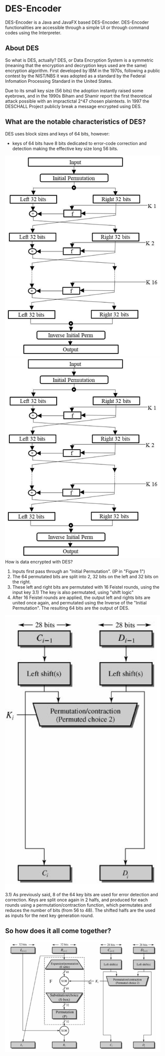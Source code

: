 # DES-Encoder
DES-Encoder is a Java and JavaFX based DES-Encoder. DES-Encoder functionalities are accessible through a simple UI or through command codes using the Interpreter.
## About DES
So what is DES, actually?
DES, or Data Encryption System is a symmetric (meaning that the encryption and decryption keys used are the same) encryption algorithm.
First developed by IBM in the 1970s, following a public contest by the NIST/NBS it was adopted as a standard by the Federal Infomation Processing Standard in the United States.

Due to its small key size (56 bits) the adoption instantly raised some eyebrows, and in the 1990s Biham and Shamir report the first theoretical attack possible with an impractictal 2^47 chosen plaintexts.
In 1997 the DESCHALL Project publicly break a message encrypted using DES. 

## What are the notable characteristics of DES?
DES uses block sizes and keys of 64 bits, however:
- keys of 64 bits have 8 bits dedicated to error-code correction and detection making the effective key size long 56 bits.


![An general overview of of DES | Figure 1](/assets/images/des.png)
![An overview of the plaintex side of DES](/assets/images/des.png)
How is data encrypted with DES?
1) Inputs first pass through an "Initial Permutation". (IP in "Figure 1")
2) The 64 permutated bits are split into 2, 32 bits on the left and 32 bits on the right.
3) These left and right bits are permutated with 16 Feistel rounds, using the input key
3.1) The key is also permutated, using "shift logic"
4) After 16 Feistel rounds are applied, the output left and rights bits are united once again, and permutated using the Inverse of the "Initial Permutation".
The resulting 64 bits are the output of DES.

![An overview of the key side of DES](/assets/images/key.png)
3.1) As previously said, 8 of the 64 key bits are used for error detection and correction.
Keys are split once again in 2 halfs, and produced for each rounds using a permutation/contraction function, which permutates and reduces the number of bits (from 56 to 48).
The shifted halfs are the used as inputs for the next key generation round.

## So how does it all come together?
![An overview of the of DES](/assets/images/totdes.png)